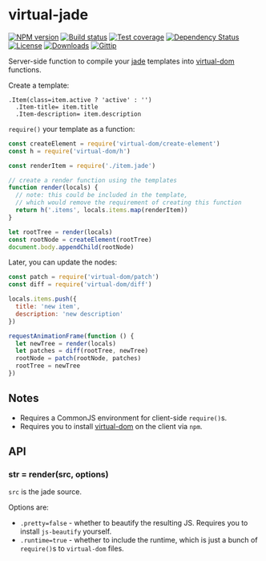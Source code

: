 
# virtual-jade

[![NPM version][npm-image]][npm-url]
[![Build status][travis-image]][travis-url]
[![Test coverage][coveralls-image]][coveralls-url]
[![Dependency Status][david-image]][david-url]
[![License][license-image]][license-url]
[![Downloads][downloads-image]][downloads-url]
[![Gittip][gittip-image]][gittip-url]

Server-side function to compile your [jade](https://github.com/jadejs/jade) templates into [virtual-dom](https://github.com/Matt-Esch/virtual-dom) functions.

Create a template:

```jade
.Item(class=item.active ? 'active' : '')
  .Item-title= item.title
  .Item-description= item.description
```

`require()` your template as a function:

```js
const createElement = require('virtual-dom/create-element')
const h = require('virtual-dom/h')

const renderItem = require('./item.jade')

// create a render function using the templates
function render(locals) {
  // note: this could be included in the template,
  // which would remove the requirement of creating this function
  return h('.items', locals.items.map(renderItem))
}

let rootTree = render(locals)
const rootNode = createElement(rootTree)
document.body.appendChild(rootNode)
```

Later, you can update the nodes:

```js
const patch = require('virtual-dom/patch')
const diff = require('virtual-dom/diff')

locals.items.push({
  title: 'new item',
  description: 'new description'
})

requestAnimationFrame(function () {
  let newTree = render(locals)
  let patches = diff(rootTree, newTree)
  rootNode = patch(rootNode, patches)
  rootTree = newTree
})
```

## Notes

- Requires a CommonJS environment for client-side `require()`s.
- Requires you to install [virtual-dom](https://github.com/Matt-Esch/virtual-dom) on the client via `npm`.

## API

### str = render(src, options)

`src` is the jade source.

Options are:

- `.pretty=false` - whether to beautify the resulting JS.
  Requires you to install `js-beautify` yourself.
- `.runtime=true` - whether to include the runtime,
  which is just a bunch of `require()`s to `virtual-dom` files.

[npm-image]: https://img.shields.io/npm/v/virtual-jade.svg?style=flat-square
[npm-url]: https://npmjs.org/package/virtual-jade
[github-tag]: http://img.shields.io/github/tag/jonathanong/virtual-jade.svg?style=flat-square
[github-url]: https://github.com/jonathanong/virtual-jade/tags
[travis-image]: https://img.shields.io/travis/jonathanong/virtual-jade.svg?style=flat-square
[travis-url]: https://travis-ci.org/jonathanong/virtual-jade
[coveralls-image]: https://img.shields.io/coveralls/jonathanong/virtual-jade.svg?style=flat-square
[coveralls-url]: https://coveralls.io/r/jonathanong/virtual-jade
[david-image]: http://img.shields.io/david/jonathanong/virtual-jade.svg?style=flat-square
[david-url]: https://david-dm.org/jonathanong/virtual-jade
[license-image]: http://img.shields.io/npm/l/virtual-jade.svg?style=flat-square
[license-url]: LICENSE
[downloads-image]: http://img.shields.io/npm/dm/virtual-jade.svg?style=flat-square
[downloads-url]: https://npmjs.org/package/virtual-jade
[gittip-image]: https://img.shields.io/gratipay/jonathanong.svg?style=flat-square
[gittip-url]: https://gratipay.com/jonathanong/
